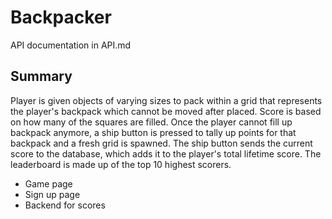 ﻿# Backpacker

API documentation in API.md

## Summary

Player is given objects of varying sizes to pack within a grid that represents the player's backpack which cannot be moved after placed. Score is based on how many of the squares are filled. Once the player cannot fill up backpack anymore, a ship button is pressed to tally up points for that backpack and a fresh grid is spawned. The ship button sends the current score to the database, which adds it to the player's total lifetime score. The leaderboard is made up of the top 10 highest scorers.

- Game page
- Sign up page
- Backend for scores

